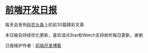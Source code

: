 # [前端开发日报](https://github.com/kujian/frontendDaily/) 

每天会发布[码农头条](http://hao.caibaojian.com)上的前30篇精彩文章.

本日报会持续优化更新，喜欢请点Star和Watch支持收听每日更新，谢谢

日报维护作者：[前端开发博客](http://caibaojian.com)

